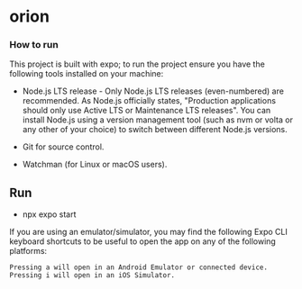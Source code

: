 # orion

### How to run

This project is built with expo; to run the project ensure you have the following tools installed on your machine:

 - Node.js LTS release - Only Node.js LTS releases (even-numbered) are recommended.
    As Node.js officially states, "Production applications should only use Active LTS or Maintenance LTS releases". You can install Node.js using a version management tool (such as nvm or volta or any other of your choice) to switch between different Node.js versions.

 - Git for source control.

 - Watchman (for Linux or macOS users).


 ## Run

  - npx expo start

  If you are using an emulator/simulator, you may find the following Expo CLI keyboard shortcuts to be useful to open the app on any of the following platforms:

    Pressing a will open in an Android Emulator or connected device.
    Pressing i will open in an iOS Simulator.
